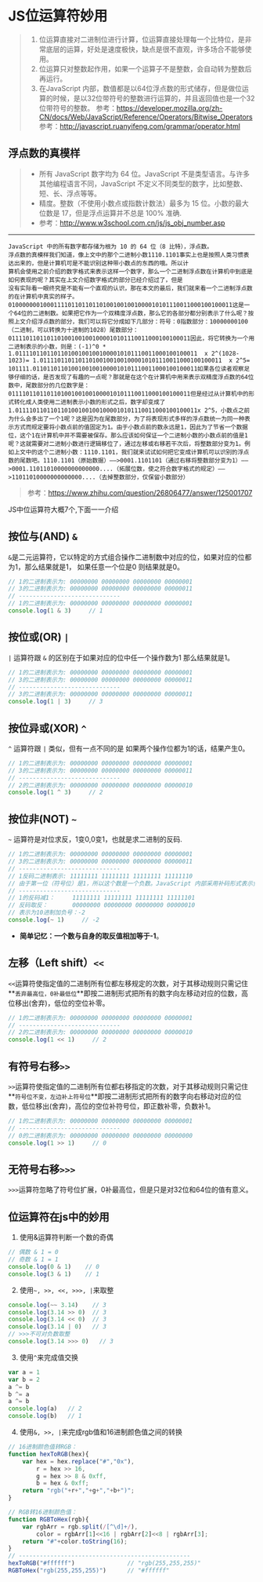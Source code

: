 # JS位运算符妙用
> 1. 位运算直接对二进制位进行计算，位运算直接处理每一个比特位，是非常底层的运算，好处是速度极快，缺点是很不直观，许多场合不能够使用。
> 2. 位运算只对整数起作用，如果一个运算子不是整数，会自动转为整数后再运行。
> 3. 在JavaScript 内部，数值都是以64位浮点数的形式储存，但是做位运算的时候，是以32位带符号的整数进行运算的，并且返回值也是一个32位带符号的整数。
> 参考：https://developer.mozilla.org/zh-CN/docs/Web/JavaScript/Reference/Operators/Bitwise_Operators
> 参考：http://javascript.ruanyifeng.com/grammar/operator.html

## 浮点数的真模样
> - 所有 JavaScript 数字均为 64 位。JavaScript 不是类型语言。与许多其他编程语言不同，JavaScript 不定义不同类型的数字，比如整数、短、长、浮点等等。
> - 精度。整数（不使用小数点或指数计数法）最多为 15 位。小数的最大位数是 17，但是浮点运算并不总是 100% 准确.
> - 参考：http://www.w3school.com.cn/js/js_obj_number.asp
------
```
JavaScript 中的所有数字都存储为根为 10 的 64 位（8 比特），浮点数。
浮点数的真模样我们知道，像上文中的那个二进制小数1110.1101事实上也是按照人类习惯表达出来的，但是计算机可是不能识别这种带小数点的东西的哦。所以计
算机会使用之前介绍的数字格式来表示这样一个数字，那么一个二进制浮点数在计算机中到底是如何表现的呢？其实在上文介绍数字格式的部分已经介绍过了，但是
没有实际看一眼终究是不能有一个直观的认识，那在本文的最后，我们就来看一个二进制浮点数的在计算机中真实的样子。0100000001000111101101101101001001001000010101110011000100100011这是一个64位的二进制数。如果把它作为一个双精度浮点数，那么它的各部分都分别表示了什么呢？按照上文介绍浮点数的部分，我们可以将它分成如下几部分：符号：0指数部分：10000000100（二进制，可以转换为十进制的1028）尾数部分：0111101101101101001001001000010101110011000100100011因此，将它转换为一个用二进制表示的小数，则是：(-1)^0 * 1.0111101101101101001001001000010101110011000100100011  x 2^(1028-1023)= 1.0111101101101101001001001000010101110011000100100011  x 2^5= 101111.01101101101001001001000010101110011000100100011如果各位读者观察足够仔细的话，是否发现了有趣的一点呢？那就是在这个在计算机中用来表示双精度浮点数的64位数中，尾数部分的几位数字是：0111101101101101001001001000010101110011000100100011但是经过从计算机中的形式转化成人类使用二进制表示小数的形式之后，数字却变成了1.0111101101101101001001001000010101110011000100100011x 2^5，小数点之前为什么会多出了一个1呢？这是因为在尾数部分，为了将表现形式多样的浮点数统一为同一种表示方式而规定要将小数点前的值固定为1。由于小数点前的数永远是1，因此为了节省一个数据位，这个1在计算机中并不需要被保存。那么应该如何保证一个二进制小数的小数点前的值是1呢？这就需要对二进制小数进行逻辑移位了，通过左移或右移若干次后，将整数部分变为1。例如上文中的这个二进制小数：1110.1101，我们就来试试如何把它变成计算机可以识别的浮点数的尾数吧。1110.1101（原始数据）——>0001.1101101（通过右移将整数部分变为1）——>0001.11011010000000000000....（拓展位数，使之符合数字格式的规定）——>11011010000000000000....（去掉整数部分，仅保留小数部分）
```
> 参考：https://www.zhihu.com/question/26806477/answer/125001707

JS中位运算符大概7个,下面一一介绍

## 按位与(AND) `&`
`&`是二元运算符，它以特定的方式组合操作二进制数中对应的位，如果对应的位都为1，那么结果就是1， 如果任意一个位是0 则结果就是0。
```js
// 1的二进制表示为: 00000000 00000000 00000000 00000001
// 3的二进制表示为: 00000000 00000000 00000000 00000011
// -----------------------------
// 1的二进制表示为: 00000000 00000000 00000000 00000001
console.log(1 & 3)     // 1
```
## 按位或(OR) `|`

`|` 运算符跟 `&` 的区别在于如果对应的位中任一个操作数为1 那么结果就是1。
```js
// 1的二进制表示为: 00000000 00000000 00000000 00000001
// 3的二进制表示为: 00000000 00000000 00000000 00000011
// -----------------------------
// 3的二进制表示为: 00000000 00000000 00000000 00000011
console.log(1 | 3)     // 3
```
## 按位异或(XOR) `^`
`^` 运算符跟 `|` 类似，但有一点不同的是 如果两个操作位都为1的话，结果产生0。
```js
// 1的二进制表示为: 00000000 00000000 00000000 00000001
// 3的二进制表示为: 00000000 00000000 00000000 00000011
// -----------------------------
// 2的二进制表示为: 00000000 00000000 00000000 00000010
console.log(1 ^ 3)     // 2
```
## 按位非(NOT) `~`
`~` 运算符是对位求反，1变0,0变1，也就是求二进制的反码.
```js
// 1的二进制表示为: 00000000 00000000 00000000 00000001
// 3的二进制表示为: 00000000 00000000 00000000 00000011
// -----------------------------
// 1反码二进制表示: 11111111 11111111 11111111 11111110
// 由于第一位（符号位）是1，所以这个数是一个负数。JavaScript 内部采用补码形式表示负数，即需要将这个数减去1，再取一次反，然后加上负号，才能得到这个负数对应的10进制值。
// -----------------------------
// 1的反码减1：     11111111 11111111 11111111 11111101
// 反码取反：       00000000 00000000 00000000 00000010
// 表示为10进制加负号：-2
console.log(~ 1)     // -2
```
- **简单记忆：一个数与自身的取反值相加等于-1**。
## 左移（Left shift）`<<`

`<<`运算符使指定值的二进制所有位都左移规定的次数，对于其移动规则只需记住**`丢弃最高位，0补最低位`**即按二进制形式把所有的数字向左移动对应的位数，高位移出(舍弃)，低位的空位补零。
```js
// 1的二进制表示为: 00000000 00000000 00000000 00000001
// -----------------------------
// 2的二进制表示为: 00000000 00000000 00000000 00000010
console.log(1 << 1)     // 2
```
## 有符号右移`>>`
`>>`运算符使指定值的二进制所有位都右移指定的次数，对于其移动规则只需记住**`符号位不变，左边补上符号位`**即按二进制形式把所有的数字向右移动对应的位数，低位移出(舍弃)，高位的空位补符号位，即正数补零，负数补1。
```js
// 1的二进制表示为: 00000000 00000000 00000000 00000001
// -----------------------------
// 0的二进制表示为: 00000000 00000000 00000000 00000000
console.log(1 >> 1)     // 0
```
## 无符号右移`>>>`
`>>>`运算符忽略了符号位扩展，0补最高位，但是只是对32位和64位的值有意义。

## 位运算符在js中的妙用
1. 使用&运算符判断一个数的奇偶
```js
// 偶数 & 1 = 0
// 奇数 & 1 = 1
console.log(0 & 1)    // 0
console.log(3 & 1)    // 1
```
2. 使用`~, >>, <<, >>>, |`来取整
```js
console.log(~~ 3.14)    // 3
console.log(3.14 >> 0)  // 3
console.log(3.14 << 0)  // 3
console.log(3.14 | 0)   // 3
// >>>不可对负数取整
console.log(3.14 >>> 0)   // 3
```
3. 使用`^`来完成值交换
```js
var a = 1
var b = 2
a ^= b
b ^= a
a ^= b
console.log(a)   // 2
console.log(b)   // 1
```
4. 使用`&, >>, |`来完成rgb值和16进制颜色值之间的转换
```js
// 16进制颜色值转RGB：
function hexToRGB(hex){
    var hex = hex.replace("#","0x"),
        r = hex >> 16,
        g = hex >> 8 & 0xff,
        b = hex & 0xff;
    return "rgb("+r+","+g+","+b+")";
}

// RGB转16进制颜色值：
function RGBToHex(rgb){
    var rgbArr = rgb.split(/[^\d]+/),
        color = rgbArr[1]<<16 | rgbArr[2]<<8 | rgbArr[3];
    return "#"+color.toString(16);
}
// -------------------------------------------------
hexToRGB("#ffffff")               // "rgb(255,255,255)"
RGBToHex("rgb(255,255,255)")      // "#ffffff"
```
